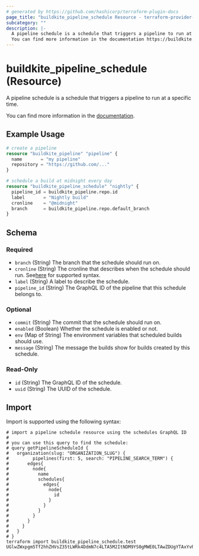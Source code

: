 ```yaml
---
# generated by https://github.com/hashicorp/terraform-plugin-docs
page_title: "buildkite_pipeline_schedule Resource - terraform-provider-buildkite"
subcategory: ""
description: |-
  A pipeline schedule is a schedule that triggers a pipeline to run at a specific time.
  You can find more information in the documentation https://buildkite.com/docs/pipelines/scheduled-builds.
---
```


# buildkite_pipeline_schedule (Resource)

A pipeline schedule is a schedule that triggers a pipeline to run at a specific time.

You can find more information in the [documentation](https://buildkite.com/docs/pipelines/scheduled-builds).

## Example Usage

```terraform
# create a pipeline
resource "buildkite_pipeline" "pipeline" {
  name       = "my pipeline"
  repository = "https://github.com/..."
}

# schedule a build at midnight every day
resource "buildkite_pipeline_schedule" "nightly" {
  pipeline_id = buildkite_pipeline.repo.id
  label       = "Nightly build"
  cronline    = "@midnight"
  branch      = buildkite_pipeline.repo.default_branch
}
```

<!-- schema generated by tfplugindocs -->
## Schema

### Required

- `branch` (String) The branch that the schedule should run on.
- `cronline` (String) The cronline that describes when the schedule should run. See[here](https://buildkite.com/docs/pipelines/scheduled-builds#schedule-intervals) for supported syntax.
- `label` (String) A label to describe the schedule.
- `pipeline_id` (String) The GraphQL ID of the pipeline that this schedule belongs to.

### Optional

- `commit` (String) The commit that the schedule should run on.
- `enabled` (Boolean) Whether the schedule is enabled or not.
- `env` (Map of String) The environment variables that scheduled builds should use.
- `message` (String) The message the builds show for builds created by this schedule.

### Read-Only

- `id` (String) The GraphQL ID of the schedule.
- `uuid` (String) The UUID of the schedule.

## Import

Import is supported using the following syntax:

```shell
# import a pipeline schedule resource using the schedules GraphQL ID
#
# you can use this query to find the schedule:
# query getPipelineScheduleId {
#   organization(slug: "ORGANIZATION_SLUG") {
#         pipelines(first: 5, search: "PIPELINE_SEARCH_TERM") {
#       edges{
#         node{
#           name
#           schedules{
#             edges{
#               node{
#                 id
#               }
#             }
#           }
#         }
#       }
#     }
#   }
# }
terraform import buildkite_pipeline_schedule.test UGlwZWxpgm5Tf2hhZHVsZ35tLWRk4DdmN7c4LTA5M2ItNDM9YS0gMWE0LTAwZDUgYTAxYvRf49==
```

